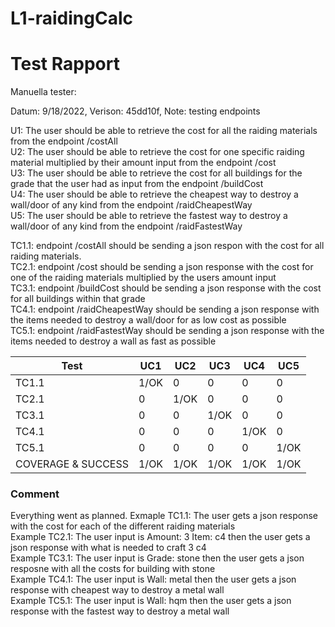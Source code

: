 # L1-raidingCalc



# Test Rapport
Manuella tester:

Datum: 9/18/2022, Verison: 45dd10f, Note: testing endpoints

U1: The user should be able to retrieve the cost for all the raiding materials from the endpoint /costAll <br>
U2: The user should be able to retrieve the cost for one specific raiding material multiplied by their amount input from the endpoint /cost <br>
U3: The user should be able to retrieve the cost for all buildings for the grade that the user had as input from the endpoint /buildCost <br>
U4: The user should be able to retrieve the cheapest way to destroy a wall/door of any kind from the endpoint /raidCheapestWay <br>
U5: The user should be able to retrieve the fastest way to destroy a wall/door of any kind from the endpoint /raidFastestWay

TC1.1: endpoint /costAll should be sending a json respon with the cost for all raiding materials. <br>
TC2.1: endpoint /cost should be sending a json response with the cost for one of the raiding materials multiplied by the users amount input <br>
TC3.1: endpoint /buildCost should be sending a json response with the cost for all buildings within that grade <br>
TC4.1: endpoint /raidCheapestWay should be sending a json response with the items needed to destroy a wall/door for as low cost as possible <br>
TC5.1: endpoint /raidFastestWay should be sending a json response with the items needed to destroy a wall as fast as possible <br>

| Test | UC1 | UC2 | UC3 | UC4 | UC5 |
|------|-----|-----|-----|-----|-----|
| TC1.1 | 1/OK | 0 | 0 | 0 | 0 |
| TC2.1 | 0 | 1/OK | 0 | 0 | 0 |
| TC3.1 | 0 | 0 | 1/OK | 0 | 0 |
| TC4.1 | 0 | 0 | 0 | 1/OK | 0 |
| TC5.1 | 0 | 0 | 0 | 0 | 1/OK |
| COVERAGE & SUCCESS | 1/OK | 1/OK | 1/OK | 1/OK | 1/OK |

### Comment

Everything went as planned. 
Exmaple TC1.1: The user gets a json response with the cost for each of the different raiding materials <br>
Example TC2.1: The user input is Amount: 3 Item: c4 then the user gets a json response with what is needed to craft 3 c4 <br>
Example TC3.1: The user input is Grade: stone then the user gets a json resposne with all the costs for building with stone <br>
Example TC4.1: The user input is Wall: metal then the user gets a json response with cheapest way to destroy a metal wall <br>
Example TC5.1: The user input is Wall: hqm then the user gets a json response with the fastest way to destroy a metal wall <br>
